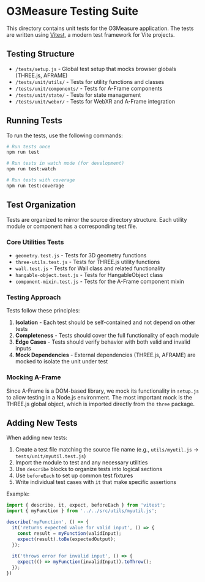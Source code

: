 # O3Measure Testing Suite

This directory contains unit tests for the O3Measure application. The tests are written using [Vitest](https://vitest.dev/), a modern test framework for Vite projects.

## Testing Structure

- `/tests/setup.js` - Global test setup that mocks browser globals (THREE.js, AFRAME)
- `/tests/unit/utils/` - Tests for utility functions and classes
- `/tests/unit/components/` - Tests for A-Frame components
- `/tests/unit/state/` - Tests for state management
- `/tests/unit/webxr/` - Tests for WebXR and A-Frame integration

## Running Tests

To run the tests, use the following commands:

```bash
# Run tests once
npm run test

# Run tests in watch mode (for development)
npm run test:watch

# Run tests with coverage
npm run test:coverage
```

## Test Organization

Tests are organized to mirror the source directory structure. Each utility module or component has a corresponding test file.

### Core Utilities Tests

- `geometry.test.js` - Tests for 3D geometry functions
- `three-utils.test.js` - Tests for THREE.js utility functions
- `wall.test.js` - Tests for Wall class and related functionality
- `hangable-object.test.js` - Tests for HangableObject class
- `component-mixin.test.js` - Tests for the A-Frame component mixin

### Testing Approach

Tests follow these principles:

1. **Isolation** - Each test should be self-contained and not depend on other tests
2. **Completeness** - Tests should cover the full functionality of each module
3. **Edge Cases** - Tests should verify behavior with both valid and invalid inputs
4. **Mock Dependencies** - External dependencies (THREE.js, AFRAME) are mocked to isolate the unit under test

### Mocking A-Frame

Since A-Frame is a DOM-based library, we mock its functionality in `setup.js` to allow testing in a Node.js environment. The most important mock is the THREE.js global object, which is imported directly from the `three` package.

## Adding New Tests

When adding new tests:

1. Create a test file matching the source file name (e.g., `utils/myutil.js` → `tests/unit/myutil.test.js`)
2. Import the module to test and any necessary utilities
3. Use `describe` blocks to organize tests into logical sections
4. Use `beforeEach` to set up common test fixtures
5. Write individual test cases with `it` that make specific assertions

Example:

```js
import { describe, it, expect, beforeEach } from 'vitest';
import { myFunction } from '../../src/utils/myutil.js';

describe('myFunction', () => {
  it('returns expected value for valid input', () => {
    const result = myFunction(validInput);
    expect(result).toBe(expectedOutput);
  });
  
  it('throws error for invalid input', () => {
    expect(() => myFunction(invalidInput)).toThrow();
  });
})
```